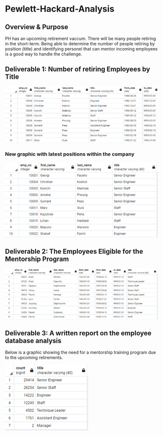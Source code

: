 # Pewlett-Hackard-Analysis

## Overview & Purpose

PH has an upcoming retirement vaccum.  There will be many people retiring in the short-term.  Being able to determine the number of people retiring by position (title) and identifying personel that can mentor incoming employees is a good way to handle the challenge.

## Deliverable 1: Number of retiring Employees by Title
![Retire_titles](Graphics/Retire_titles.PNG)

### New graphic with latest positions within the company

![uniq_new_retire_titles](Graphics/uniq_new_retire_titles.PNG)

## Deliverable 2: The Employees Eligible for the Mentorship Program

![mentor_elig](Graphics/mentor_elig.PNG)

## Deliverable 3:  A written report on the employee database analysis
Below is a graphic showing the need for a mentorship training program due to the upcoming retirements.

![retiring_titles_count](Graphics/retiring_titles_count.PNG)
